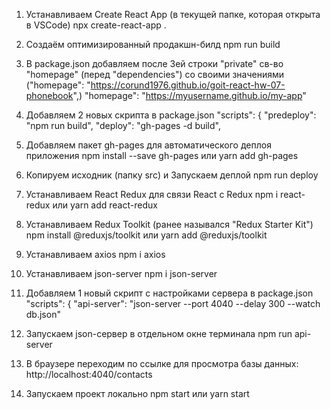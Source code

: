 1. Устанавливаем Create React App (в текущей папке, которая открыта в VSCode)
   npx create-react-app .

2. Создаём оптимизированный продакшн-билд
   npm run build

3. В package.json добавляем после 3ей строки "private" св-во "homepage" (перед "dependencies") со своими значениями
   ("homepage": "https://corund1976.github.io/goit-react-hw-07-phonebook",)
   "homepage": "https://myusername.github.io/my-app"

4. Добавляем 2 новых скрипта в package.json
   "scripts": {
   "predeploy": "npm run build",
   "deploy": "gh-pages -d build",

5. Добавляем пакет gh-pages для автоматического деплоя приложения
   npm install --save gh-pages или
   yarn add gh-pages

6. Копируем исходник (папку src) и Запускаем деплой
   npm run deploy

7. Устанавливаем React Redux для связи React с Redux
   npm i react-redux или
   yarn add react-redux

8. Устанавливаем Redux Toolkit (ранее назывался "Redux Starter Kit")
   npm install @reduxjs/toolkit или
   yarn add @reduxjs/toolkit

9. Устанавливаем axios
   npm i axios

10. Устанавливаем json-server
    npm i json-server

11. Добавляем 1 новый скрипт с настройками сервера в package.json
    "scripts": {
    "api-server": "json-server --port 4040 --delay 300 --watch db.json"

12. Запускаем json-сервер в отдельном окне терминала
    npm run api-server

13. В браузере переходим по ссылке для просмотра базы данных: http://localhost:4040/contacts

14. Запускаем проект локально
    npm start или
    yarn start
